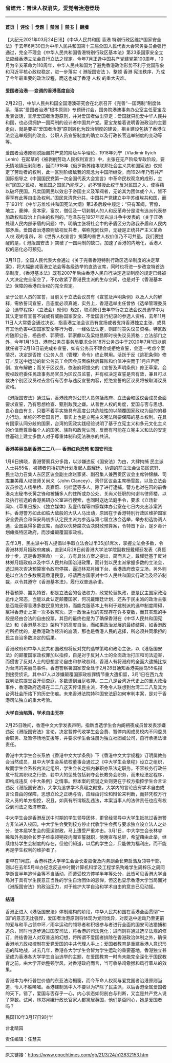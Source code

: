 ### 曾建元：普世人权消失，爱党者治港登场

---

#### [首页](../../../..?n12832153) &nbsp;|&nbsp; [评论](../../../../../epoch-comment?n12832153) &nbsp;|&nbsp; [专题](../../../../../epoch-special?n12832153) &nbsp;|&nbsp; [禁闻](../../../../../epoch-news?n12832153) &nbsp;|&nbsp; [禁书](../../../../../books?n12832153) &nbsp;|&nbsp; [翻墙](https://github.com/gfw-breaker/nogfw/blob/master/README.md?n12832153)


<div class="post_content" id="artbody" itemprop="articleBody">
 <!-- article content begin -->
 <p>
  【大纪元2021年03月24日讯】《中华人民共和国
  <ok href="https://www.epochtimes.com/gb/tag/%E9%A6%99%E6%B8%AF.html">
   香港
  </ok>
  特别行政区维护国家安全法》于去年6月30日为中华人民共和国第十三届全国人民代表大会常务委员会强行通过，完全不理会《中华人民共和国香港特别行政区基本法》第23条国家安全立法应经香港立法会自行立法之规定。今年7月正逢中国共产党建党第100周年，10月为辛亥革命为110周年，中华人民共和国为了避免香港政治形势不利于党国形象和习近平核心政权稳定，进一步落实《
  <ok href="https://www.epochtimes.com/gb/tag/%E6%B8%AF%E7%89%88%E5%9B%BD%E5%AE%89%E6%B3%95.html">
   港版国安法
  </ok>
  》，整顿
  <ok href="https://www.epochtimes.com/gb/tag/%E9%A6%99%E6%B8%AF.html">
   香港
  </ok>
  宪法秩序，乃成了今年最重要的政治议程，而这也成了香港
  <ok href="https://www.epochtimes.com/gb/tag/%E4%BA%BA%E6%9D%83.html">
   人权
  </ok>
  的重大灾难。
 </p>
 <h4>
  爱国者治港──变调的香港高度自治
 </h4>
 <p>
  2月22日，中华人民共和国全国港澳研究会在北京召开《完善“一国两制”制度体系，落实“爱国者治港”根本原则》专题研讨会，国务院港澳事务办公室主任夏宝龙发表谈话，宣示爱国者治港原则，并对爱国者做出界定：爱国就只能爱中华人民共和国，也必须拥护一国两制的设计者中国共产党。夏宝龙接着说明香港政治的主要走向，就是要把“爱国者治港”原则转化为政治制度的建设，相关建设包括了香港立法会选举规则的改变、公职人员宣誓制度的确立以及行政长官选举制度的变动等等。
 </p>
 <p>
  爱国者治港原则脱胎自共产党的阶级斗争理论，1918年列宁（Vladimir Ilyich Lenin）在起草的《被剥削劳动人民权利宣言》中，主张在无产阶级专政阶段，要无情地镇压剥削者，因而1918年《俄罗斯苏维埃联邦社会主义共和国宪法》仅规定了劳动者的权利，此一区别阶级敌我的观念为中国所继受，而1924年乃有共产国际指导之《中国国民党第一次全国代表大会宣言》中革命民权观念的成形，主张“民国之民权，唯民国之国民乃能享之，必不轻授此权于反对民国之人，使得藉以破坏民国。凡卖国罔民以效忠于帝国主义及军阀者，无论其为团体或个人，皆不得享有此等自由及权利。”国民党清党分共，中国共产党建立中华苏维埃共和国，而于1931年《中华苏维埃共和国宪法大纲》第3条后段中规定：“只有军阀，官僚，地主，豪绅，资本家，富农，僧侣及一切剥削人的人和反革命分是没有选派代表参加政权和政治上自由的权利的。”毛泽东在1957年反右派斗争中发表的〈关于正确处理人民内部矛盾的问题〉中，明确主张将社会中的矛盾区分为敌我矛盾和人民内部矛盾。爱国者治港原则敌视反共者，堪称党同伐异，无疑是正统共产主义革命
  <ok href="https://www.epochtimes.com/gb/tag/%E4%BA%BA%E6%9D%83.html">
   人权
  </ok>
  观的复辟，和《世界人权宣言》揭橥的普世人权价值乃不可共量。我们要提醒的是，《
  <ok href="https://www.epochtimes.com/gb/tag/%E6%B8%AF%E7%89%88%E5%9B%BD%E5%AE%89%E6%B3%95.html">
   港版国安法
  </ok>
  》突破了一国两制的缺口，加速了香港的内地化，香港人权的恶化必可预见。
 </p>
 <p>
  3月11日，全国人民代表大会通过《关于完善香港特别行政区选举制度的决定草案》，将大幅删减香港立法会等各级选举的直选议席，同时也将进一步改变特首选举制度，《香港基本法》既有2007年后由香港人民自行决定选举制度的规定已经被人大决定完全架空了，不仅收紧了香港民主派的生存空间，也是对于《香港基本法》保障的香港自治权的完全否定。
 </p>
 <p>
  至于公职人员的宣誓，目前关于立法会议员有《宣誓及声明条例》以及人大的解释，需依誓词宣誓，且态度必须真诚，实务上，香港选举主任曾依《选举管理委员会（选举程序）（立法会）规例》规定，取消原订去年举行之立法会议员选举中为其认定曾有宣誓不诚或有威胁国家安全、不爱国言行纪录的参选人资格，去年11月11日人大常委会通过决议，指香港立法会议员有宣扬或者支持香港独立主张、或具有其他危害中国国家安全等行为者，一经依法认定，则即时丧失议员资格。特区政府随即公告，杨岳桥、郭荣铿、郭家麒以及梁继昌即时丧失议员资格；立法部门之外，今年1月15日，港府公务员事务局要求全体18万公务员中于2020年7月1日以前就任者于2月18日前完成补宣誓，如有公务员不理会或拒绝宣誓，会逐一考虑个案情况，决定是否按《公务人员（管理）命令》终止聘用。活跃于反《逃犯条例》修订／反送中运动的新公务员工会因会员面临秋后算账和价值冲突而于1月应声而倒，宣布解散；而关于区议员，依港府将提交的《宣誓及声明条例》修正草案，会授权政府委任民政事务局官员为区议员监誓，并有权决定宣誓是否有效，兼且可以裁决个别区议员过去言行有否参与违反宣誓内容，拒绝宣誓的区议员将被取消议员资格。
 </p>
 <p>
  《港版国安法》通过后，香港政府对公职人员包括政府、立法会和区议会成员全面要求宣誓，乃有思想检查、甄别敌我之嫌。从普世人权的角度，爱国与否与思想、良心自由有关，只要不着手实施具有高度公共危险性的以颠覆国家政权为目的的暴力行动，单纯的不爱国言行，事实上也是立宪主义宪法所要保障的基本权利。在具有国家认同分歧的国家，台湾的宪政实践经验说明了基于立宪主义和多元文化主义的价值而尊重每个人的国家、族群和政党认同，反而有可能在立宪主义和法的安定性基础上建立多数人对于尊重体制和宪法秩序的共识。
 </p>
 <h4>
  香港美丽岛到香港二二八──
  <ok href="https://www.epochtimes.com/gb/tag/%E9%A6%99%E6%B8%AF%E7%BA%A2%E8%89%B2%E6%81%90%E6%80%96.html">
   香港红色恐怖
  </ok>
  和国安司法
 </h4>
 <p>
  1月6日拂晓，香港警察兵分多路，以涉嫌违反《国安法》为由，大肆拘捕 民主派人士共55名，被捕者包括初选计划发起人戴耀廷、协调的前立法会议员区诺轩、民主动力召集人东区区议会副主席赵家贤、副召集人兼西贡区议会主席钟锦麟、司库兼美藉人权律师关尚义（John Clancey）、湾仔区议会主席杨雪盈，以及立法会议员参选人杨岳桥、袁嘉蔚、何桂蓝等多人。除了进行逮捕，警方也对在囚的前香港众志秘书长黄之锋和被捕多人的住所或办公处、关尚义任职的何谢韦律师楼，以及执行初选的香港民研办公室进行搜索，也同时送达法庭手令，要求《立场新闻》、《苹果日报》、《独立媒体》及壹传媒等四家媒体办公室在七日内交出涉案资料。香港警方如此如临大敌般的大队人马出动，原因在于香港特别行政区维护国家安全委员会和保安局初步认定民主派为参选与第七届立法会选举，举办初选协调人选，企图赢得多数议席，而欲以优势席次否决财政预算案，令特首下台，是歹毒计划瘫痪特区政府，而涉嫌颠覆国家政权。
 </p>
 <p>
  去年3月，民主派中有人提倡以争取立法会过半35加1席次，掌握立法会多数，令香港林郑月娥政府瘫痪，直到4月28日前香港大学法学院副教授戴耀廷发表〈真揽炒十步，这是香港宿命〉一文，方有具体方案之提出，简而言之，戴耀廷基于反对林郑月娥政府以及中华人民共和国治港政策，而计划以民主派掌握多数的立法会，透过两次否决预算案令政府停摆，逼迫林郑月娥下台、香港政府改变立场，另外则是以立法会多数展现香港民意，吁请西方国家对中华人民共和国实行政治及经济制裁，以令其遵守《香港基本法》，履行双普选承诺。
 </p>
 <p>
  杯葛预算、罢免特首，都是立法会的合法权力，政党轮替执政，更是民主国家政治运作之常态，岂能以此认定颠覆国家，何况戴耀廷计划，还系于民主派的政治主张是否能获得香港多数民意的支持，而能克服基本上有利于建制派的选举制度障碍，赢得香港史上第一次多数席次。这一政治主张的实现存在许多变数，而其实现的手段是经由合法的自由投票，其目的最终也是为了确保香港在《中华人民共和国宪法》和《香港基本法》架构下的高度自治，而如果政治发展的最终结果，如香港政府所担忧的，是香港政治经济的崩溃，那也是香港人民的选择，所必须共同承担的民主自治多数决定的后果。
 </p>
 <p>
  香港政府和中华人民共和国政府将反对党的选举策略和政治主张，以《港版国安法》的颠覆国家政权罪加以指控，自是对于反对人士的全面政治打压和司法迫害，而侵害了反对人士的思想言论自由和参政权利，香港人有将港府的全面大逮捕比拟为台湾的美丽岛事件。香港警察署国家安全处于2月28日通知香港美丽岛55名报到接受侦讯，其中47人以涉嫌颠覆国家政权罪情节重大遭扣留，3月1日在西九龙裁判法院提堂召开侦查庭，多数遭到当庭收押。二二八是台湾近代史上的重大政治事件，香港政府选择在二二八这天传讯民主派，不免令人联想到台湾二二八及其为台湾社会所烙下的历史伤痕。未来香港法院特种国安法庭如何审判本案，是对于香港司法独立的重大考验。
 </p>
 <h4>
  大学自治陷落，学术自由无存
 </h4>
 <p>
  2月25日晚间，香港中文大学发表声明，指新当选学生会内阁朔夜成员曾发表涉嫌违反《港版国安法》言论，决定暂停代收学生会会费、暂停内阁成员校内不同委员会职务、及暂停场地支援等，并要求学生会注册为独立社团或公司，自行承担法律责任。
 </p>
 <p>
  香港中大学生会长系依《香港中文大学条例》下《香港中文大学规程》订明属教务会当然成员，且中大学生会系依校董事会通过之《中大学生会章程》设立之组织，故而学生会系校内法定组织，学生会长之校内兼职亦系法定职务，不容校务行政任意干扰其职权之行使，若中大的惩处包括剥夺会长教务会职务，而未经法定程序，即构成违反《中大条例》之情事。但本案的荒诞之处则更在于校方指控学生会言论违反《港版国安法》，大学为追求学术真理之殿堂，大学内的言论应有学术自由或言论自由的保障，思想立论之正确与否，应经由讨论和辩论来判断，而非凭校方行政人员的单方指控，况且，如真有所谓叛乱违法，本案当事人的法律责任也应有权受到司法之救济审查。
 </p>
 <p>
  中大学生会是香港反送中时期的学生领导团体，更曾经领导中大学生抵抗过香港警方非法进入校园，中大学生会受到校方停止代收学生会费与要求独立设立法人之处分，使本届学生会的营运财政，马上遭受严重冲击。3月1日，中大学生会长林睿睎和外务副会长罗子维率领朔夜内阁宣誓就职，傍晚宣布总辞，希望藉由此举，继续维持学生会制度的存在，但他们知道，以后的学生会，只能做为福利庄，而不能再是学生权利的维护者了。
 </p>
 <p>
  更早在1月底，香港科技大学学生会会长麦嘉俊及内务副会长劳启浩及领导干部，则以在去年5月举办纪念反送中时期计算机科学及工程学系殉难学生周梓乐之周同学逝世半年追悼会等不当活动，而遭受校方停学半年等处分，此皆可见香港大学当局对于具有学生民意正当性的学生自治团体的忌惮，但这也显示香港大学当局面对《港版国安法》的政治压力，对于维护大学自治和学术自由的意志已见动摇。
 </p>
 <h4>
  结语
 </h4>
 <p>
  香港正进入《港版国安法》体制建构的阶段，中华人民共和国在香港全面贯彻“一国”的意志无比强悍，爱国者治港原则将体现为党同伐异，对反送中运动乃至更前的爱与和平占领中环／雨伞运动的领导者和积极参与者进行全面的国安司法猎捕和追杀，同时也逐步通过国安司法，将香港的司法党化；进而则将通过选举法规的修订，终结香港人对双普选的幻想，将所谓不爱国者排除在香港政治体制之外，确保香港地方政权控制在爱党爱国的中共代理人手上；爱国者教育是重建香港人意识形态的阵地战，过去几年，香港各大学学生会皆为学生运动的重要基地，香港独立甚至成为香港各大学学生自治选举的主题，在爱国教育一时尚未能完全深化于国民教育之前，由大学开始整顿学风，对香港政府而言，当可收杀鸡儆猴和风行草从的效果。
 </p>
 <p>
  香港本为奉行普世价值的东亚法治橱窗，而今革命人权观与爱党国者治港原则当道，令人不胜唏嘘。香港建制派中人不要以为铲除了民主派，以后香港全属爱国者的天下。错了，爱国与否存乎一心，内心状态如何剖白与判断，又岂是共产党人说了算数。试问，林郑月娥行政长官家人都寓居英国，他们是否同心，她是爱国者吗？
 </p>
 <p>
  民国110年3月17日9时半
 </p>
 <p>
  台北晴园
 </p>
 <p>
  责任编辑：任慧夫
 </p>
 <!-- article content end -->
 <div id="below_article_ad">
 </div>
</div>


---

原文链接：https://www.epochtimes.com/gb/21/3/24/n12832153.htm